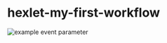 # hexlet-my-first-workflow
![example event parameter](https://github.com/github/docs/actions/workflows/hellow-orld.yml/badge.svg?event=push)
